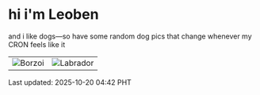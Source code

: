 # hi i'm Leoben

and i like dogs—so have some random dog pics that change whenever my CRON feels like it

|  |  |
|--------|----------|
| ![Borzoi](https://random-dog-vercel.vercel.app/api/random-borzoi?v=1760906568) | ![Labrador](https://random-dog-vercel.vercel.app/api/random-labrador?v=1760906568) |

Last updated: 2025-10-20 04:42 PHT
